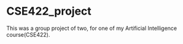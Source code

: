 # CSE422_project
This was a group project of two, for one of my Artificial Intelligence course(CSE422).

